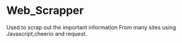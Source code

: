 # Web_Scrapper
Used to scrap out the important information From many sites using Javascript,cheerio and request.
